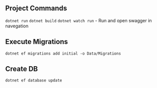 ## Project Commands

`dotnet run` 
`dotnet build` 
`dotnet watch run` - Run and open swagger in navegation

## Execute Migrations

`dotnet ef migrations add initial -o Data/Migrations`

## Create DB

`dotnet ef database update`